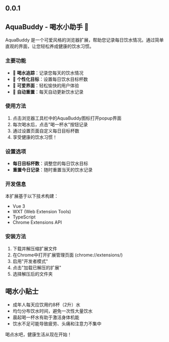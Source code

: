 ## 0.0.1

## AquaBuddy - 喝水小助手 🐳

AquaBuddy 是一个可爱风格的浏览器扩展，帮助您记录每日饮水情况。通过简单直观的界面，让您轻松养成健康的饮水习惯。

### 主要功能

- 🥤 **喝水追踪**：记录您每天的饮水情况
- 🎯 **个性化目标**：设置每日饮水目标杯数
- 🌈 **可爱界面**：轻松愉快的用户体验
- 🔄 **自动重置**：每天自动更新饮水记录

### 使用方法

1. 点击浏览器工具栏中的AquaBuddy图标打开popup界面
2. 每次喝水后，点击"喝一杯水"按钮记录
3. 通过设置页面自定义每日目标杯数
4. 享受健康的饮水习惯！

### 设置选项

- **每日目标杯数**：调整您的每日饮水目标
- **重置今日记录**：随时重置当天的饮水记录

### 开发信息

本扩展基于以下技术构建：
- Vue 3
- WXT (Web Extension Tools)
- TypeScript
- Chrome Extensions API

### 安装方法

1. 下载并解压缩扩展文件
2. 在Chrome中打开扩展管理页面 (chrome://extensions/)
3. 启用"开发者模式"
4. 点击"加载已解压的扩展"
5. 选择解压后的文件夹

## 喝水小贴士

- 成年人每天应饮用约8杯（2升）水
- 均匀分布饮水时间，避免一次性大量饮水
- 晨起喝一杯水有助于激活身体机能
- 饮水不足可能导致疲劳、头痛和注意力不集中

喝点水吧，健康生活从现在开始！

